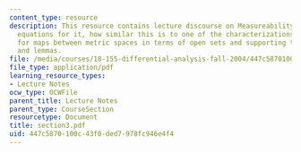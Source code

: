```yaml
---
content_type: resource
description: This resource contains lecture discourse on Measureability of Functions,
  equations for it, how similar this is to one of the characterizations of continuity
  for maps between metric spaces in terms of open sets and supporting theorems, prpopositions
  and lemmas.
file: /media/courses/18-155-differential-analysis-fall-2004/447c5870100c43f0ded7978fc946e4f4_section3.pdf
file_type: application/pdf
learning_resource_types:
- Lecture Notes
ocw_type: OCWFile
parent_title: Lecture Notes
parent_type: CourseSection
resourcetype: Document
title: section3.pdf
uid: 447c5870-100c-43f0-ded7-978fc946e4f4
---
```


